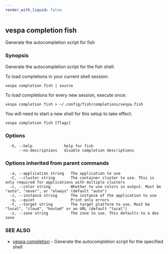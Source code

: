 ```yaml
---
render_with_liquid: false
---
```


## vespa completion fish

Generate the autocompletion script for fish

### Synopsis

Generate the autocompletion script for the fish shell.

To load completions in your current shell session:

	vespa completion fish | source

To load completions for every new session, execute once:

	vespa completion fish > ~/.config/fish/completions/vespa.fish

You will need to start a new shell for this setup to take effect.


```
vespa completion fish [flags]
```

### Options

```
  -h, --help              help for fish
      --no-descriptions   disable completion descriptions
```

### Options inherited from parent commands

```
  -a, --application string   The application to use
  -C, --cluster string       The container cluster to use. This is only required for applications with multiple clusters
  -c, --color string         Whether to use colors in output. Must be "auto", "never", or "always" (default "auto")
  -i, --instance string      The instance of the application to use
  -q, --quiet                Print only errors
  -t, --target string        The target platform to use. Must be "local", "cloud", "hosted" or an URL (default "local")
  -z, --zone string          The zone to use. This defaults to a dev zone
```

### SEE ALSO

* [vespa completion](vespa_completion.html)	 - Generate the autocompletion script for the specified shell


